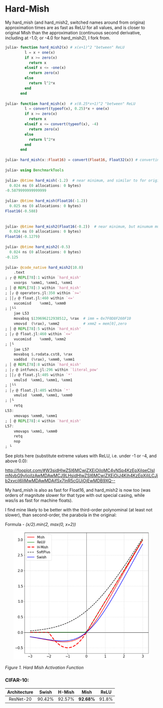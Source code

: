 # Hard-Mish

My hard_mish (and hard_mish2, switched names around from origina) approximation times are as fast as ReLU for all values, and is closer to original Mish than the approximation (continuous second derivative, including at -1.0; or -4.0 for hard_mish2), I fork from.

```julia
julia> function hard_mish2(x) # x(x+1)^2 "between" ReLU
         l = x + one(x)
         if x >= zero(x)
           return x
         elseif x <= -one(x)
           return zero(x)
         else
           return l^2*x
         end
       end

julia> function hard_mish(x)  # x(0.25*x+1)^2 "between" ReLU
         l = convert(typeof(x), 0.25)*x + one(x)
         if x >= zero(x)
           return x
         elseif x <= convert(typeof(x), -4)
           return zero(x)
         else
           return l^2*x
         end
       end

julia> hard_mish(x::Float16) = convert(Float16, Float32(x)) # converting to Float64 is as fast but thinking of GPUs, and do not fully trust timing as a bit more instructions with Float32

julia> using BenchmarkTools

julia> @btime hard_mish(-1.2)  # near minimum, and similar to for original Mish, unlike for forked hard-mish
  0.024 ns (0 allocations: 0 bytes)
-0.5879999999999999

julia> @btime hard_mish(Float16(-1.2))
  0.025 ns (0 allocations: 0 bytes)
Float16(-0.588)


julia> @btime hard_mish2(Float16(-0.2))  # near minimum, but minumum much higher than for original Mish
  0.024 ns (0 allocations: 0 bytes)
Float16(-0.1279)

julia> @btime hard_mish2(-0.5)
  0.024 ns (0 allocations: 0 bytes)
-0.125

julia> @code_native hard_mish2(10.0)
	.text
; ┌ @ REPL[78]:1 within `hard_mish'
	vxorps	%xmm1, %xmm1, %xmm1
; │ @ REPL[78]:3 within `hard_mish'
; │┌ @ operators.jl:350 within `>='
; ││┌ @ float.jl:460 within `<='
	vucomisd	%xmm1, %xmm0
; │└└
	jae	L53
	movabsq	$139696212938512, %rax  # imm = 0x7F0D8F260F10
	vmovsd	(%rax), %xmm2           # xmm2 = mem[0],zero
; │ @ REPL[78]:5 within `hard_mish'
; │┌ @ float.jl:460 within `<='
	vucomisd	%xmm0, %xmm2
; │└
	jae	L57
	movabsq	$.rodata.cst8, %rax
	vaddsd	(%rax), %xmm0, %xmm1
; │ @ REPL[78]:8 within `hard_mish'
; │┌ @ intfuncs.jl:296 within `literal_pow'
; ││┌ @ float.jl:405 within `*'
	vmulsd	%xmm1, %xmm1, %xmm1
; │└└
; │┌ @ float.jl:405 within `*'
	vmulsd	%xmm0, %xmm1, %xmm0
; │└
	retq
L53:
	vmovaps	%xmm0, %xmm1
; │ @ REPL[78]:4 within `hard_mish'
L57:
	vmovaps	%xmm1, %xmm0
	retq
	nop
; └
```

See plots here (substitute extreme values with ReLU, i.e. under -1 or -4, and above 0.0):

http://fooplot.com/#W3sidHlwZSI6MCwiZXEiOiIoMC4yNSp4KzEpXjIqeCIsImNvbG9yIjoiIzAwMDAwMCJ9LHsidHlwZSI6MCwiZXEiOiJ4Kih4KzEpXjIiLCJjb2xvciI6IiMwMDAwMDAifSx7InR5cGUiOjEwMDB9XQ--

My hard_mish is also as fast for Float16, and hard_mish2 is now too (was orders of magnitute slower for that type with out special casing, while was/is as fast for machine floats).

I find mine likely to be better with the third-order polynominal (at least not slower), than second-order, the parabola in the original:

Formula - *(x/2).min(2, max(0, x+2))*

<div style="text-align:center"><img src ="assets/hard_mish_graph.png"  width="450"/></div>
<p>
    <em>Figure 1. Hard Mish Activation Function</em>
</p>

### CIFAR-10: 

|Architecture|Swish|H-Mish|Mish|ReLU|
|:---:|:---:|:---:|:---:|:---:|
|ResNet-20|90.42%|92.57%|**92.68%**|91.8%|
